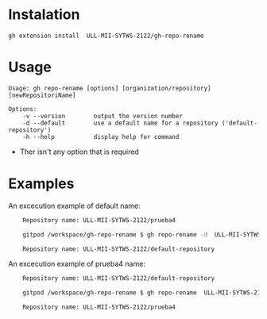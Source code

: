 # Instalation
```
gh extension install  ULL-MII-SYTWS-2122/gh-repo-rename 
```

# Usage
```
Usage: gh repo-rename [options] [organization/repository] [newRepositoriName]

Options:
    -v --version        output the version number
    -d --default        use a default name for a repository ('default-repository')
    -h --help           display help for command
```
* Ther isn't any option that is required

# Examples
An excecution example of default name:
```bash
    Repository name: ULL-MII-SYTWS-2122/prueba4

    gitpod /workspace/gh-repo-rename $ gh repo-rename -d  ULL-MII-SYTWS-2122/prueba4

    Repository name: ULL-MII-SYTWS-2122/default-repository
```

An excecution example of prueba4 name:
```bash
    Repository name: ULL-MII-SYTWS-2122/default-repository

    gitpod /workspace/gh-repo-rename $ gh repo-rename  ULL-MII-SYTWS-2122/default-repository prueba4

    Repository name: ULL-MII-SYTWS-2122/prueba4
```
